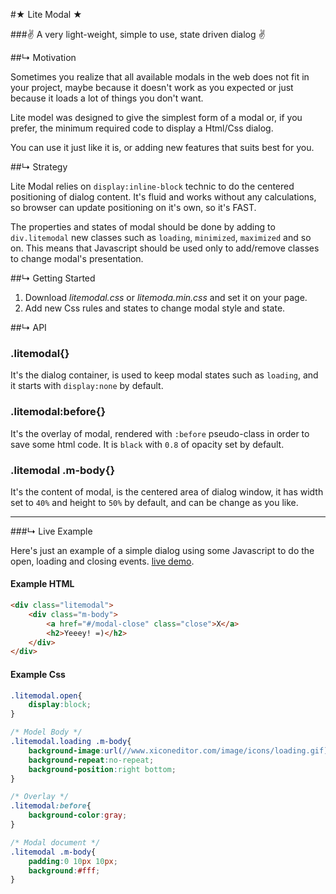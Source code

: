 
#★ Lite Modal ★

###✌ A very light-weight, simple to use, state driven dialog ✌


##↳ Motivation

Sometimes you realize that all available modals in the web does not fit in your project, maybe because it doesn't work as you expected or just because it loads a lot of things you don't want.

Lite model was designed to give the simplest form of a modal or, if you prefer, the minimum required code to display a Html/Css dialog.

You can use it just like it is, or adding new features that suits best for you.

##↳ Strategy

Lite Modal relies on `display:inline-block` technic to do the centered positioning of dialog content. It's fluid and works without any calculations, so browser can update positioning on it's own, so it's FAST.

The properties and states of modal should be done by adding to `div.litemodal` new classes such as `loading`, `minimized`, `maximized` and so on. This means that Javascript should be used only to add/remove classes to change modal's presentation.

##↳ Getting Started

1. Download *litemodal.css* or *litemoda.min.css* and set it on your page.
2. Add new Css rules and states to change modal style and state.

##↳  API

### .litemodal{}
It's the dialog container, is used to keep modal states such as `loading`, and it starts with `display:none` by default.

### .litemodal:before{}
It's the overlay of modal, rendered with `:before` pseudo-class in order to save some html code. It is `black` with `0.8` of opacity set by default.

### .litemodal .m-body{}
It's the content of modal, is the centered area of dialog window, it has width set to `40%` and height to `50%` by default, and can be change as you like.

---

###↳ Live Example

Here's just an example of a simple dialog using some Javascript to do the open, loading and closing events. [live demo](https://rawgit.com/Javiani/Litemodal/master/index.htm).

#### Example HTML
```html
<div class="litemodal">
	<div class="m-body">
		<a href="#/modal-close" class="close">X</a>
		<h2>Yeeey! =)</h2>
	</div>
</div>
```

#### Example Css
```css
.litemodal.open{
	display:block;
}

/* Model Body */
.litemodal.loading .m-body{
	background-image:url(//www.xiconeditor.com/image/icons/loading.gif);
	background-repeat:no-repeat;
	background-position:right bottom;
}

/* Overlay */
.litemodal:before{
	background-color:gray;
}

/* Modal document */
.litemodal .m-body{
	padding:0 10px 10px;
	background:#fff;
}
```
